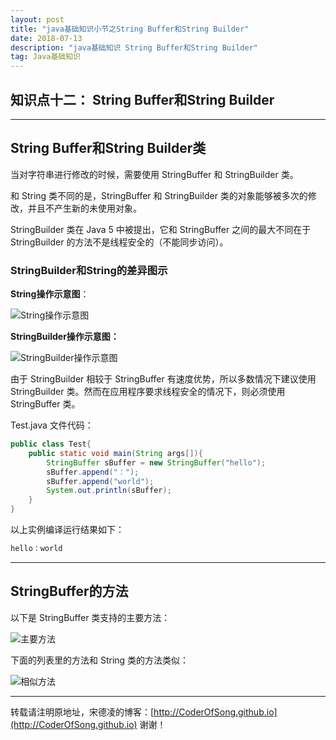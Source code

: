 ```yaml
---
layout: post
title: "java基础知识小节之String Buffer和String Builder"
date: 2018-07-13 
description: "java基础知识 String Buffer和String Builder"
tag: Java基础知识 
---   
```


## 知识点十二： String Buffer和String Builder

-----

## String Buffer和String Builder类

当对字符串进行修改的时候，需要使用 StringBuffer 和 StringBuilder 类。

和 String 类不同的是，StringBuffer 和 StringBuilder 类的对象能够被多次的修改，并且不产生新的未使用对象。

StringBuilder 类在 Java 5 中被提出，它和 StringBuffer 之间的最大不同在于 StringBuilder 的方法不是线程安全的（不能同步访问）。

### StringBuilder和String的差异图示

**String操作示意图**：

![String操作示意图](https://i.imgur.com/KVV81oh.png)

**StringBuilder操作示意图：**

![StringBuilder操作示意图](https://i.imgur.com/9R7jkKG.png)

由于 StringBuilder 相较于 StringBuffer 有速度优势，所以多数情况下建议使用 StringBuilder 类。然而在应用程序要求线程安全的情况下，则必须使用 StringBuffer 类。

Test.java 文件代码：

```java
public class Test{  
    public static void main(String args[]){    
        StringBuffer sBuffer = new StringBuffer("hello");    
        sBuffer.append("：");    
        sBuffer.append("world");    
        System.out.println(sBuffer);    
    }
}
```

以上实例编译运行结果如下：

```java
hello：world
```

------

## StringBuffer的方法

以下是 StringBuffer 类支持的主要方法： 

![主要方法](https://i.imgur.com/tGaytS4.png)

下面的列表里的方法和 String 类的方法类似： 

![相似方法](https://i.imgur.com/VGEzIf5.png)

------

转载请注明原地址，宋德凌的博客：[http://CoderOfSong.github.io](http://CoderOfSong.github.io) 谢谢！